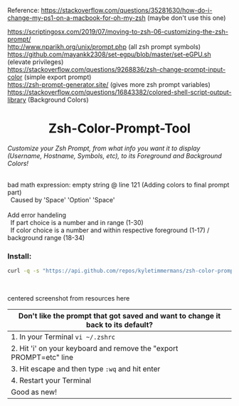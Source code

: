 Reference: https://stackoverflow.com/questions/35281630/how-do-i-change-my-ps1-on-a-macbook-for-oh-my-zsh (maybe don't use this one)
           <div>https://scriptingosx.com/2019/07/moving-to-zsh-06-customizing-the-zsh-prompt/</div>
           <div>http://www.nparikh.org/unix/prompt.php (all zsh prompt symbols)</div>
           <div>https://github.com/mayankk2308/set-egpu/blob/master/set-eGPU.sh (elevate privileges)</div>
           <div>https://stackoverflow.com/questions/9268836/zsh-change-prompt-input-color (simple export prompt)
           <div>https://zsh-prompt-generator.site/ (gives more zsh prompt variables)</div>
           <div>https://stackoverflow.com/questions/16843382/colored-shell-script-output-library (Background Colors)</div>

# <div align="center">Zsh-Color-Prompt-Tool</div>

_Customize your Zsh Prompt, from what info you want it to display (Username, Hostname, Symbols, etc), to its Foreground and Background Colors!_

</br>

<div>bad math expression: empty string @ line 121 (Adding colors to final prompt part)</div>
<div>&ensp;Caused by 'Space' 'Option' 'Space'</div>

</br>

<div>Add error handeling</div>
<div>&ensp;If part choice is a number and in range (1-30)</div>
<div>&ensp;If color choice is a number and within respective foreground (1-17) / background range (18-34)

</br>

### Install:
```bash
curl -q -s "https://api.github.com/repos/kyletimmermans/zsh-color-prompt-tool/releases/latest" && chmod +x zsh-color-prompt-tool.zsh && ./zsh-color-prompt-tool.zsh
```

</br>

centered screenshot from resources here


| Don't like the prompt that got saved and want to change it back to its default? |
|---------------------------------------------------------------------------------|
|1. In your Terminal ```vi ~/.zshrc```|
|2. Hit 'i' on your keyboard and remove the "export PROMPT=etc" line|
|3. Hit escape and then type ```:wq``` and hit enter|
|4. Restart your Terminal|
|Good as new!|
